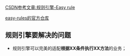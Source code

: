 [CSDN参考文章:规则引擎-Easy rule](https://blog.csdn.net/weixin_42454225/article/details/139427318?ops_request_misc=&request_id=&biz_id=102&utm_term=jeasyrule&utm_medium=distribute.pc_search_result.none-task-blog-2~all~sobaiduweb~default-2-139427318.142^v102^pc_search_result_base1&spm=1018.2226.3001.4187)

[easy-rules的官方仓库](https://github.com/j-easy/easy-rules)
## 规则引擎要解决的问题
- 规则引擎可以完美的适配**根据XX条件执行XX方法**的业务；